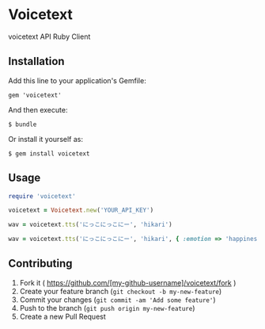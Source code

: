 # Voicetext

voicetext API Ruby Client

## Installation

Add this line to your application's Gemfile:

    gem 'voicetext'

And then execute:

    $ bundle

Or install it yourself as:

    $ gem install voicetext

## Usage

```ruby
require 'voicetext'

voicetext = Voicetext.new('YOUR_API_KEY')

wav = voicetext.tts('にっこにっこにー', 'hikari')

wav = voicetext.tts('にっこにっこにー', 'hikari', { :emotion => 'happiness' })
```

## Contributing

1. Fork it ( https://github.com/[my-github-username]/voicetext/fork )
2. Create your feature branch (`git checkout -b my-new-feature`)
3. Commit your changes (`git commit -am 'Add some feature'`)
4. Push to the branch (`git push origin my-new-feature`)
5. Create a new Pull Request
